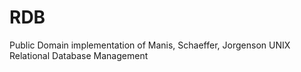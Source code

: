 # RDB
Public Domain implementation of Manis, Schaeffer, Jorgenson UNIX Relational Database Management
